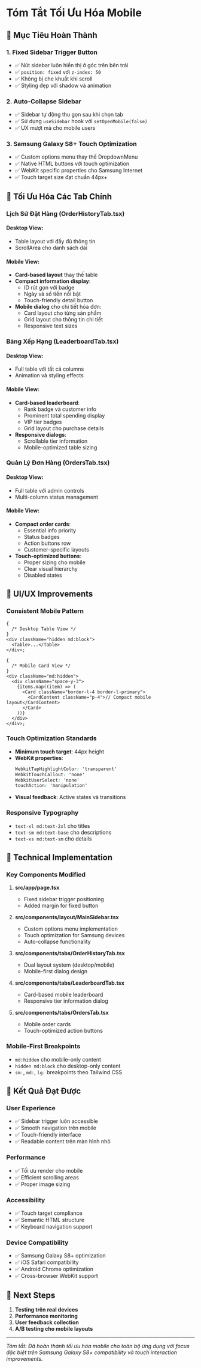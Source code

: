 # Tóm Tắt Tối Ưu Hóa Mobile

## 🎯 Mục Tiêu Hoàn Thành

### 1. **Fixed Sidebar Trigger Button**

- ✅ Nút sidebar luôn hiển thị ở góc trên bên trái
- ✅ `position: fixed` với `z-index: 50`
- ✅ Không bị che khuất khi scroll
- ✅ Styling đẹp với shadow và animation

### 2. **Auto-Collapse Sidebar**

- ✅ Sidebar tự động thu gọn sau khi chọn tab
- ✅ Sử dụng `useSidebar` hook với `setOpenMobile(false)`
- ✅ UX mượt mà cho mobile users

### 3. **Samsung Galaxy S8+ Touch Optimization**

- ✅ Custom options menu thay thế DropdownMenu
- ✅ Native HTML buttons với touch optimization
- ✅ WebKit specific properties cho Samsung Internet
- ✅ Touch target size đạt chuẩn 44px+

## 📱 Tối Ưu Hóa Các Tab Chính

### **Lịch Sử Đặt Hàng (OrderHistoryTab.tsx)**

#### Desktop View:

- Table layout với đầy đủ thông tin
- ScrollArea cho danh sách dài

#### Mobile View:

- **Card-based layout** thay thế table
- **Compact information display**:
  - ID rút gọn với badge
  - Ngày và số tiền nổi bật
  - Touch-friendly detail button
- **Mobile dialog** cho chi tiết hóa đơn:
  - Card layout cho từng sản phẩm
  - Grid layout cho thông tin chi tiết
  - Responsive text sizes

### **Bảng Xếp Hạng (LeaderboardTab.tsx)**

#### Desktop View:

- Full table với tất cả columns
- Animation và styling effects

#### Mobile View:

- **Card-based leaderboard**:
  - Rank badge và customer info
  - Prominent total spending display
  - VIP tier badges
  - Grid layout cho purchase details
- **Responsive dialogs**:
  - Scrollable tier information
  - Mobile-optimized table sizing

### **Quản Lý Đơn Hàng (OrdersTab.tsx)**

#### Desktop View:

- Full table với admin controls
- Multi-column status management

#### Mobile View:

- **Compact order cards**:
  - Essential info priority
  - Status badges
  - Action buttons row
  - Customer-specific layouts
- **Touch-optimized buttons**:
  - Proper sizing cho mobile
  - Clear visual hierarchy
  - Disabled states

## 🎨 UI/UX Improvements

### **Consistent Mobile Pattern**

```tsx
{
  /* Desktop Table View */
}
<div className="hidden md:block">
  <Table>...</Table>
</div>;

{
  /* Mobile Card View */
}
<div className="md:hidden">
  <div className="space-y-3">
    {items.map((item) => (
      <Card className="border-l-4 border-l-primary">
        <CardContent className="p-4">// Compact mobile layout</CardContent>
      </Card>
    ))}
  </div>
</div>;
```

### **Touch Optimization Standards**

- **Minimum touch target**: 44px height
- **WebKit properties**:
  ```css
  WebkitTapHighlightColor: 'transparent'
  WebkitTouchCallout: 'none'
  WebkitUserSelect: 'none'
  touchAction: 'manipulation'
  ```
- **Visual feedback**: Active states và transitions

### **Responsive Typography**

- `text-xl md:text-2xl` cho titles
- `text-sm md:text-base` cho descriptions
- `text-xs md:text-sm` cho details

## 🔧 Technical Implementation

### **Key Components Modified**

1. **src/app/page.tsx**

   - Fixed sidebar trigger positioning
   - Added margin for fixed button

2. **src/components/layout/MainSidebar.tsx**

   - Custom options menu implementation
   - Touch optimization for Samsung devices
   - Auto-collapse functionality

3. **src/components/tabs/OrderHistoryTab.tsx**

   - Dual layout system (desktop/mobile)
   - Mobile-first dialog design

4. **src/components/tabs/LeaderboardTab.tsx**

   - Card-based mobile leaderboard
   - Responsive tier information dialog

5. **src/components/tabs/OrdersTab.tsx**
   - Mobile order cards
   - Touch-optimized action buttons

### **Mobile-First Breakpoints**

- `md:hidden` cho mobile-only content
- `hidden md:block` cho desktop-only content
- `sm:`, `md:`, `lg:` breakpoints theo Tailwind CSS

## 🎉 Kết Quả Đạt Được

### **User Experience**

- ✅ Sidebar trigger luôn accessible
- ✅ Smooth navigation trên mobile
- ✅ Touch-friendly interface
- ✅ Readable content trên màn hình nhỏ

### **Performance**

- ✅ Tối ưu render cho mobile
- ✅ Efficient scrolling areas
- ✅ Proper image sizing

### **Accessibility**

- ✅ Touch target compliance
- ✅ Semantic HTML structure
- ✅ Keyboard navigation support

### **Device Compatibility**

- ✅ Samsung Galaxy S8+ optimization
- ✅ iOS Safari compatibility
- ✅ Android Chrome optimization
- ✅ Cross-browser WebKit support

## 🚀 Next Steps

1. **Testing trên real devices**
2. **Performance monitoring**
3. **User feedback collection**
4. **A/B testing cho mobile layouts**

---

_Tóm tắt: Đã hoàn thành tối ưu hóa mobile cho toàn bộ ứng dụng với focus đặc biệt trên Samsung Galaxy S8+ compatibility và touch interaction improvements._
